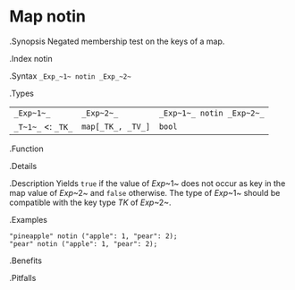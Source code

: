 # Map notin

.Synopsis
Negated membership test on the keys of a map.

.Index
notin

.Syntax
`_Exp_~1~ notin _Exp_~2~`

.Types

|                      |                     |                            |
| --- | --- | --- |
| `_Exp~1~_`           |  `_Exp~2~_`         | `_Exp~1~_ notin _Exp~2~_`  |
| `_T~1~_`  <: `_TK_`  |  `map[_TK_, _TV_]` | `bool`                |


.Function

.Details

.Description
Yields `true` if the value of _Exp_~1~ does not occur as key in the map value of _Exp_~2~ and `false` otherwise. 
The type of _Exp_~1~ should be compatible with the key type _TK_ of _Exp_~2~.

.Examples
```rascal-shell
"pineapple" notin ("apple": 1, "pear": 2);
"pear" notin ("apple": 1, "pear": 2);
```

.Benefits

.Pitfalls

